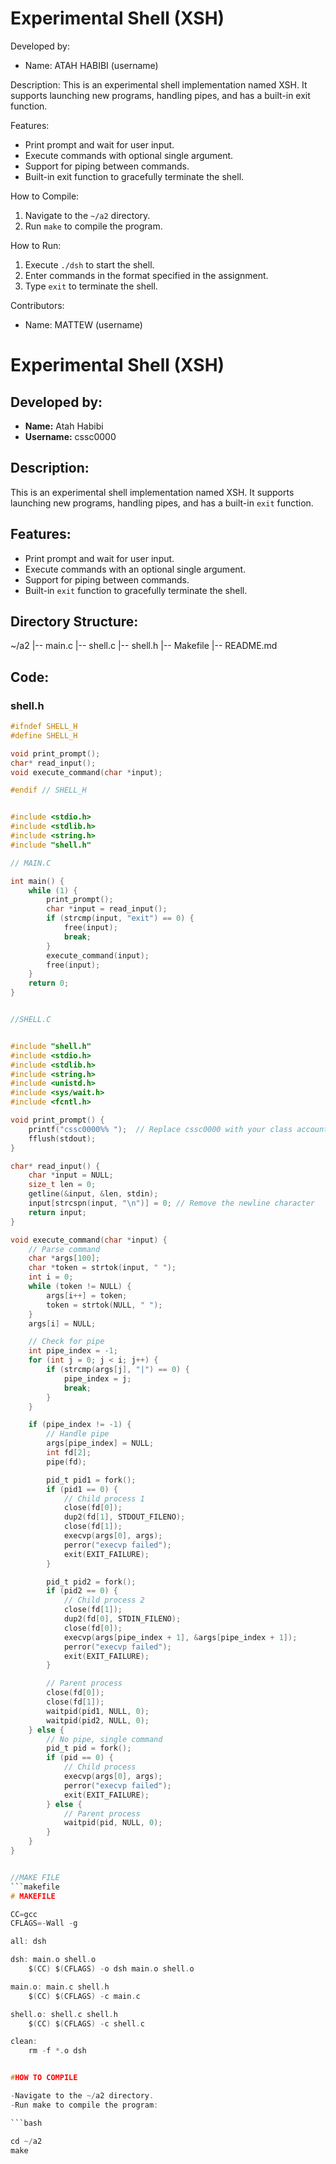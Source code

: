 Experimental Shell (XSH)
========================

Developed by:
- Name: ATAH HABIBI (username)

Description:
This is an experimental shell implementation named XSH. It supports launching new programs, handling pipes, and has a built-in exit function.

Features:
- Print prompt and wait for user input.
- Execute commands with optional single argument.
- Support for piping between commands.
- Built-in exit function to gracefully terminate the shell.

How to Compile:
1. Navigate to the `~/a2` directory.
2. Run `make` to compile the program.

How to Run:
1. Execute `./dsh` to start the shell.
2. Enter commands in the format specified in the assignment.
3. Type `exit` to terminate the shell.

Contributors:
- Name: MATTEW (username)


# Experimental Shell (XSH)

## Developed by:
- **Name:** Atah Habibi
- **Username:** cssc0000

## Description:
This is an experimental shell implementation named XSH. It supports launching new programs, handling pipes, and has a built-in `exit` function.

## Features:
- Print prompt and wait for user input.
- Execute commands with an optional single argument.
- Support for piping between commands.
- Built-in `exit` function to gracefully terminate the shell.

## Directory Structure:

~/a2
|-- main.c
|-- shell.c
|-- shell.h
|-- Makefile
|-- README.md


## Code:

### shell.h
```c
#ifndef SHELL_H
#define SHELL_H

void print_prompt();
char* read_input();
void execute_command(char *input);

#endif // SHELL_H


#include <stdio.h>
#include <stdlib.h>
#include <string.h>
#include "shell.h"

// MAIN.C

int main() {
    while (1) {
        print_prompt();
        char *input = read_input();
        if (strcmp(input, "exit") == 0) {
            free(input);
            break;
        }
        execute_command(input);
        free(input);
    }
    return 0;
}


//SHELL.C


#include "shell.h"
#include <stdio.h>
#include <stdlib.h>
#include <string.h>
#include <unistd.h>
#include <sys/wait.h>
#include <fcntl.h>

void print_prompt() {
    printf("cssc0000%% ");  // Replace cssc0000 with your class account username
    fflush(stdout);
}

char* read_input() {
    char *input = NULL;
    size_t len = 0;
    getline(&input, &len, stdin);
    input[strcspn(input, "\n")] = 0; // Remove the newline character
    return input;
}

void execute_command(char *input) {
    // Parse command
    char *args[100];
    char *token = strtok(input, " ");
    int i = 0;
    while (token != NULL) {
        args[i++] = token;
        token = strtok(NULL, " ");
    }
    args[i] = NULL;

    // Check for pipe
    int pipe_index = -1;
    for (int j = 0; j < i; j++) {
        if (strcmp(args[j], "|") == 0) {
            pipe_index = j;
            break;
        }
    }

    if (pipe_index != -1) {
        // Handle pipe
        args[pipe_index] = NULL;
        int fd[2];
        pipe(fd);

        pid_t pid1 = fork();
        if (pid1 == 0) {
            // Child process 1
            close(fd[0]);
            dup2(fd[1], STDOUT_FILENO);
            close(fd[1]);
            execvp(args[0], args);
            perror("execvp failed");
            exit(EXIT_FAILURE);
        }

        pid_t pid2 = fork();
        if (pid2 == 0) {
            // Child process 2
            close(fd[1]);
            dup2(fd[0], STDIN_FILENO);
            close(fd[0]);
            execvp(args[pipe_index + 1], &args[pipe_index + 1]);
            perror("execvp failed");
            exit(EXIT_FAILURE);
        }

        // Parent process
        close(fd[0]);
        close(fd[1]);
        waitpid(pid1, NULL, 0);
        waitpid(pid2, NULL, 0);
    } else {
        // No pipe, single command
        pid_t pid = fork();
        if (pid == 0) {
            // Child process
            execvp(args[0], args);
            perror("execvp failed");
            exit(EXIT_FAILURE);
        } else {
            // Parent process
            waitpid(pid, NULL, 0);
        }
    }
}


//MAKE FILE
```makefile
# MAKEFILE

CC=gcc
CFLAGS=-Wall -g

all: dsh

dsh: main.o shell.o
	$(CC) $(CFLAGS) -o dsh main.o shell.o

main.o: main.c shell.h
	$(CC) $(CFLAGS) -c main.c

shell.o: shell.c shell.h
	$(CC) $(CFLAGS) -c shell.c

clean:
	rm -f *.o dsh


#HOW TO COMPILE

-Navigate to the ~/a2 directory.
-Run make to compile the program:

```bash

cd ~/a2
make



